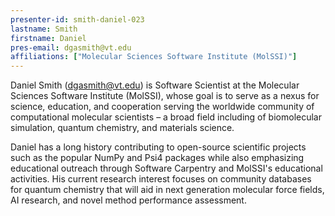```yaml
---
presenter-id: smith-daniel-023
lastname: Smith
firstname: Daniel
pres-email: dgasmith@vt.edu
affiliations: ["Molecular Sciences Software Institute (MolSSI)"]
---
```

Daniel Smith (<dgasmith@vt.edu>) is Software Scientist at the
Molecular Sciences Software Institute (MolSSI), whose goal is to serve
as a nexus for science, education, and cooperation serving the
worldwide community of computational molecular scientists – a broad
field including of biomolecular simulation, quantum chemistry, and
materials science.

Daniel has a long history contributing to open-source scientific
projects such as the popular NumPy and Psi4 packages while also
emphasizing educational outreach through Software Carpentry and
MolSSI's educational activities. His current research interest focuses
on community databases for quantum chemistry that will aid in next
generation molecular force fields, AI research, and novel method
performance assessment.
